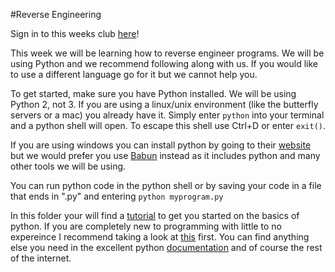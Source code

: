#Reverse Engineering

Sign in to this weeks club [here]()!

This week we will be learning how to reverse engineer programs. We will be using Python and we recommend following along with us. If you would like to use a different language go for it but we cannot help you.

To get started, make sure you have Python installed. We will be using Python 2, not 3.
If you are using a linux/unix environment (like the butterfly servers or a mac) you already have it.
Simply enter `python` into your terminal and a python shell will open. To escape this shell use Ctrl+D or enter `exit()`.

If you are using windows you can install python by going to their [website](http://python.org) but we would prefer you use [Babun](http://babun.github.io) instead as it includes python and many other tools we will be using.

You can run python code in the python shell or by saving your code in a file that ends in ".py" and entering `python myprogram.py`

In this folder your will find a [tutorial](tutorial.py) to get you started on the basics of python. If you are completely new to programming with little to no expereince I recommend taking a look at [this](http://kchung.co/public/python/tutorial/1_firststeps.md) first. You can find anything else you need in the excellent python [documentation](https://docs.python.org/2/) and of course the rest of the internet.
